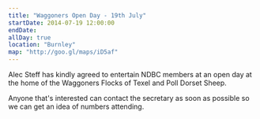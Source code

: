 ```yaml
---
title: "Waggoners Open Day - 19th July"
startDate: 2014-07-19 12:00:00
endDate:
allDay: true
location: "Burnley"
map: "http://goo.gl/maps/iD5af"
---
```


Alec Steff has kindly agreed to entertain NDBC members at an open day at the home of the Waggoners Flocks of Texel and Poll Dorset Sheep.

Anyone that's interested can contact the secretary as soon as possible so we can get an idea of numbers attending.
